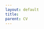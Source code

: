 ```yaml
---
layout: default
title: 
parent: CV
---
```


<!---
<img src="/assets/FraBriefing.JPG" alt="Fra Briefing" width="300" align="left"> 

{% flickr_set 672157651246102881 %}
-->